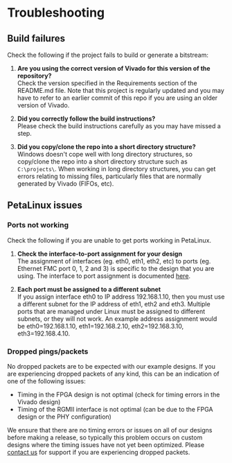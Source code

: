 # Troubleshooting

## Build failures

Check the following if the project fails to build or generate a bitstream:

1. **Are you using the correct version of Vivado for this version of the repository?**   
   Check the version specified in the Requirements section of the README.md file. Note that this project is regularly updated
   and you may have to refer to an earlier commit of this repo if you are using an older version of Vivado.

2. **Did you correctly follow the build instructions?**   
   Please check the build instructions carefully as you may have missed a step.

3. **Did you copy/clone the repo into a short directory structure?**   
   Windows doesn't cope well with long directory structures, so copy/clone the repo into a short directory structure such as
   `C:\projects\`. When working in long directory structures, you can get errors relating to missing files, particularly files 
   that are normally generated by Vivado (FIFOs, etc).

## PetaLinux issues

### Ports not working

Check the following if you are unable to get ports working in PetaLinux.

1. **Check the interface-to-port assignment for your design**   
   The assignment of interfaces (eg. eth0, eth1, eth2, etc) to ports (eg. Ethernet FMC port 0, 1, 2 and 3) is specific to the design that
   you are using. The interface to port assignment is documented [here](https://zynqgem.ethernetfmc.com/en/latest/petalinux.html#port-configurations).

2. **Each port must be assigned to a different subnet**   
   If you assign interface eth0 to IP address 192.168.1.10, then you must use a different subnet for the IP address of eth1, eth2 and eth3.
   Multiple ports that are managed under Linux must be assigned to different subnets, or they will not work.
   An example address assignment would be eth0=192.168.1.10, eth1=192.168.2.10, eth2=192.168.3.10, eth3=192.168.4.10.

### Dropped pings/packets

No dropped packets are to be expected with our example designs. If you are experiencing dropped packets of any kind, this can be an indication
of one of the following issues:

* Timing in the FPGA design is not optimal (check for timing errors in the Vivado design)
* Timing of the RGMII interface is not optimal (can be due to the FPGA design or the PHY configuration)

We ensure that there are no timing errors or issues on all of our designs before making a release, so typically this problem occurs on
custom designs where the timing issues have not yet been optimized. Please [contact us](https://opsero.com/contact-us/) for support 
if you are experiencing dropped packets.

